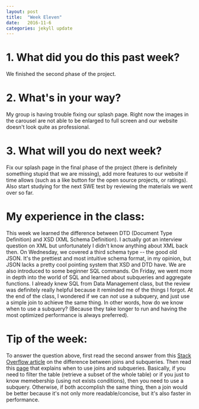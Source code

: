```yaml
---
layout: post
title:  "Week Eleven"
date:   2016-11-6
categories: jekyll update
---
```


# 1. What did you do this past week?
We finished the second phase of the project.

# 2. What's in your way?
My group is having trouble fixing our splash page. Right now the images in the carousel are not able to be enlarged to full screen and our website doesn't look quite as professional. 

# 3. What will you do next week?
Fix our splash page in the final phase of the project (there is definitely something stupid that we are missing), add more features to our website if time allows (such as a like button for the open source projects, or ratings). Also start studying for the next SWE test by reviewing the materials we went over so far.

# My experience in the class:
This week we learned the difference between DTD (Document Type Definition) and XSD (XML Schema Definition). I actually got an interview question on XML but unfortunately I didn't know anything about XML back then. On Wednesday, we covered a third schema type -- the good old JSON. It's the prettiest and most intuitive schema format, in my opinion, but JSON lacks a pretty cool pointing system that XSD and DTD have. We are also introduced to some beginner SQL commands. On Friday, we went more in depth into the world of SQL and learned about subqueries and aggregate functions. I already knew SQL from Data Management class, but the review was definitely really helpful because it reminded me of the things I forgot. At the end of the class, I wondered if we can *not* use a subquery, and just use a simple join to achieve the same thing. In other words, how do we know when to use a subquery? (Because they take longer to run and having the most optimized performance is always preferred).

# Tip of the week:
To answer the question above, first read the second answer from this [Stack Overflow article](http://stackoverflow.com/questions/2577174/join-vs-sub-query) on the difference between joins and subqueries. Then read this [page](http://support.sas.com/documentation/cdl/en/sqlproc/69049/HTML/default/viewer.htm#n1dvk6nw2jgit3n1wp3xf9q3fkvv.htm) that explains when to use joins and subqueries. Basically, if you need to filter the table (retrieve a subset of the whole table) or if you just to know memebership (using not exists conditions), then you need to use a subquery. Otherwise, if both accomplish the same thing, then a join would be better because it's not only more readable/concise, but it's also faster in performance.